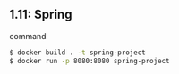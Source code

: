 ## 1.11: Spring
command
```bash
$ docker build . -t spring-project
$ docker run -p 8080:8080 spring-project
```